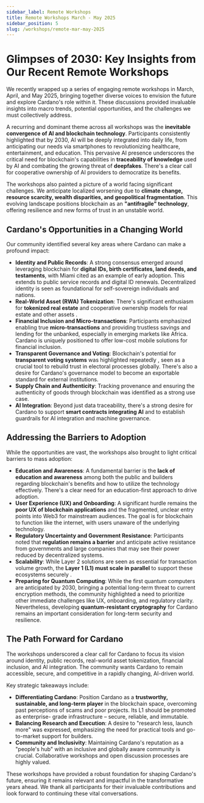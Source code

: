 ```yaml
---
sidebar_label: Remote Workshops
title: Remote Workshops March - May 2025
sidebar_position: 5
slug: /workshops/remote-mar-may-2025
---
```


# Glimpses of 2030: Key Insights from Our Recent Remote Workshops

We recently wrapped up a series of engaging remote workshops in
March, April, and May 2025, bringing together diverse voices to
envision the future and explore Cardano's role within it. These
discussions provided invaluable insights into macro trends,
potential opportunities, and the challenges we must collectively
address.

A recurring and dominant theme across all workshops was the
**inevitable convergence of AI and blockchain technology**.
Participants consistently highlighted that by 2030, AI will be
deeply integrated into daily life, from anticipating our needs via
smartphones to revolutionizing healthcare, entertainment, and
education. This pervasive AI presence underscores the
critical need for blockchain's capabilities in **traceability of
knowledge** used by AI and combating the growing threat of
**deepfakes**. There's a clear call for cooperative
ownership of AI providers to democratize its benefits.

The workshops also painted a picture of a world facing significant
challenges. We anticipate localized worsening due to **climate
change, resource scarcity, wealth disparities, and geopolitical
fragmentation**. This evolving landscape positions
blockchain as an **"antifragile" technology**, offering resilience
and new forms of trust in an unstable world.

## Cardano's Opportunities in a Changing World

Our community identified several key areas where Cardano can make a
profound impact:

* **Identity and Public Records**: A strong consensus emerged
    around leveraging blockchain for **digital IDs, birth
    certificates, land deeds, and testaments**, with Miami cited as
    an example of early adoption. This extends to
    public service records and digital ID renewals.
    Decentralized identity is seen as foundational for
    self-sovereign individuals and nations.
* **Real-World Asset (RWA) Tokenization**: There's significant
    enthusiasm for **tokenized real estate** and
    cooperative ownership models for real estate and other assets
   .
* **Financial Inclusion and Micro-transactions**: Participants
    emphasized enabling true **micro-transactions** and
    providing trustless savings and lending for the unbanked,
    especially in emerging markets like Africa. Cardano
    is uniquely positioned to offer low-cost mobile solutions for
    financial inclusion.
* **Transparent Governance and Voting**: Blockchain's potential
    for **transparent voting systems** was highlighted repeatedly
   , seen as a crucial tool to rebuild trust in
    electoral processes globally. There's also a
    desire for Cardano's governance model to become an exportable
    standard for external institutions.
* **Supply Chain and Authenticity**: Tracking provenance and
    ensuring the authenticity of goods through blockchain was
    identified as a strong use case.
* **AI Integration**: Beyond just data traceability, there's a
    strong desire for Cardano to support **smart contracts
    integrating AI** and to establish guardrails for AI
    integration and machine governance.

## Addressing the Barriers to Adoption

While the opportunities are vast, the workshops also brought to
light critical barriers to mass adoption:

* **Education and Awareness**: A fundamental barrier is the **lack
    of education and awareness** among both the public and builders
    regarding blockchain's benefits and how to utilize the
    technology effectively. There's a clear need for an
    education-first approach to drive adoption.
* **User Experience (UX) and Onboarding**: A significant hurdle
    remains the **poor UX of blockchain applications**
    and the fragmented, unclear entry points into Web3 for
    mainstream audiences. The goal is for blockchain
    to function like the internet, with users unaware of the
    underlying technology.
* **Regulatory Uncertainty and Government Resistance**:
    Participants noted that **regulation remains a barrier** and anticipate active resistance from governments and
    large companies that may see their power reduced by
    decentralized systems.
* **Scalability**: While Layer 2 solutions are seen as essential
    for transaction volume growth, the **Layer 1 (L1)
    must scale in parallel** to support these ecosystems securely
   .
* **Preparing for Quantum Computing**: While the first quantum
    computers are anticipated by 2030, bringing a
    potential long-term threat to current encryption methods, the community highlighted a need to prioritize other
    immediate challenges like UX, onboarding, and regulatory
    clarity. Nevertheless, developing **quantum-resistant
    cryptography** for Cardano remains an important consideration
    for long-term security and resilience.

## The Path Forward for Cardano

The workshops underscored a clear call for Cardano to focus its
vision around identity, public records, real-world asset
tokenization, financial inclusion, and AI integration.
The community wants Cardano to remain accessible, secure, and
competitive in a rapidly changing, AI-driven world.

Key strategic takeaways include:

* **Differentiating Cardano**: Position Cardano as a
    **trustworthy, sustainable, and long-term player** in the
    blockchain space, overcoming past perceptions of scams and poor
    projects. Its L1 should be promoted as enterprise-
    grade infrastructure – secure, reliable, and immutable.
* **Balancing Research and Execution**: A desire to "research
    less, launch more" was expressed, emphasizing the need for
    practical tools and go-to-market support for builders.
* **Community and Inclusivity**: Maintaining Cardano's reputation
    as a "people's hub" with an inclusive and globally aware
    community is crucial. Collaborative workshops and
    open discussion processes are highly valued.

These workshops have provided a robust foundation for shaping
Cardano's future, ensuring it remains relevant and impactful in the
transformative years ahead. We thank all participants for their
invaluable contributions and look forward to continuing these vital
conversations.
